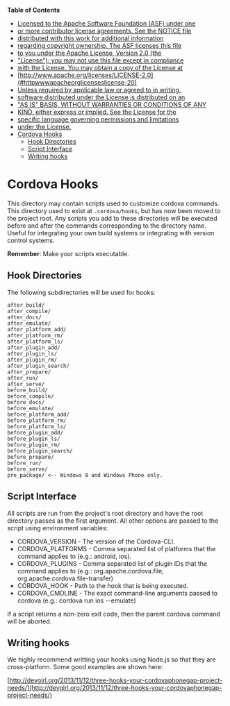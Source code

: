 <!-- START table-of-contents -->
**Table of Contents**

- [Licensed to the Apache Software Foundation (ASF) under one](#licensed-to-the-apache-software-foundation-asf-under-one)
- [or more contributor license agreements.  See the NOTICE file](#or-more-contributor-license-agreements--see-the-notice-file)
- [distributed with this work for additional information](#distributed-with-this-work-for-additional-information)
- [regarding copyright ownership.  The ASF licenses this file](#regarding-copyright-ownership--the-asf-licenses-this-file)
- [to you under the Apache License, Version 2.0 (the](#to-you-under-the-apache-license-version-20-the)
- ["License"); you may not use this file except in compliance](#license-you-may-not-use-this-file-except-in-compliance)
- [with the License.  You may obtain a copy of the License at](#with-the-license--you-may-obtain-a-copy-of-the-license-at)
- [http://www.apache.org/licenses/LICENSE-2.0](#httpwwwapacheorglicenseslicense-20)
- [Unless required by applicable law or agreed to in writing,](#unless-required-by-applicable-law-or-agreed-to-in-writing)
- [software distributed under the License is distributed on an](#software-distributed-under-the-license-is-distributed-on-an)
- ["AS IS" BASIS, WITHOUT WARRANTIES OR CONDITIONS OF ANY](#as-is-basis-without-warranties-or-conditions-of-any)
- [KIND, either express or implied.  See the License for the](#kind-either-express-or-implied--see-the-license-for-the)
- [specific language governing permissions and limitations](#specific-language-governing-permissions-and-limitations)
- [under the License.](#under-the-license)
- [Cordova Hooks](#cordova-hooks)
  - [Hook Directories](#hook-directories)
  - [Script Interface](#script-interface)
  - [Writing hooks](#writing-hooks)

<!-- END table-of-contents -->

<!--
#
# Licensed to the Apache Software Foundation (ASF) under one
# or more contributor license agreements.  See the NOTICE file
# distributed with this work for additional information
# regarding copyright ownership.  The ASF licenses this file
# to you under the Apache License, Version 2.0 (the
# "License"); you may not use this file except in compliance
# with the License.  You may obtain a copy of the License at
#
# http://www.apache.org/licenses/LICENSE-2.0
#
# Unless required by applicable law or agreed to in writing,
# software distributed under the License is distributed on an
# "AS IS" BASIS, WITHOUT WARRANTIES OR CONDITIONS OF ANY
#  KIND, either express or implied.  See the License for the
# specific language governing permissions and limitations
# under the License.
#
-->
# Cordova Hooks

This directory may contain scripts used to customize cordova commands. This
directory used to exist at `.cordova/hooks`, but has now been moved to the
project root. Any scripts you add to these directories will be executed before
and after the commands corresponding to the directory name. Useful for
integrating your own build systems or integrating with version control systems.

__Remember__: Make your scripts executable.

## Hook Directories
The following subdirectories will be used for hooks:

    after_build/
    after_compile/
    after_docs/
    after_emulate/
    after_platform_add/
    after_platform_rm/
    after_platform_ls/
    after_plugin_add/
    after_plugin_ls/
    after_plugin_rm/
    after_plugin_search/
    after_prepare/
    after_run/
    after_serve/
    before_build/
    before_compile/
    before_docs/
    before_emulate/
    before_platform_add/
    before_platform_rm/
    before_platform_ls/
    before_plugin_add/
    before_plugin_ls/
    before_plugin_rm/
    before_plugin_search/
    before_prepare/
    before_run/
    before_serve/
    pre_package/ <-- Windows 8 and Windows Phone only.

## Script Interface

All scripts are run from the project's root directory and have the root directory passes as the first argument. All other options are passed to the script using environment variables:

* CORDOVA_VERSION - The version of the Cordova-CLI.
* CORDOVA_PLATFORMS - Comma separated list of platforms that the command applies to (e.g.: android, ios).
* CORDOVA_PLUGINS - Comma separated list of plugin IDs that the command applies to (e.g.: org.apache.cordova.file, org.apache.cordova.file-transfer)
* CORDOVA_HOOK - Path to the hook that is being executed.
* CORDOVA_CMDLINE - The exact command-line arguments passed to cordova (e.g.: cordova run ios --emulate)

If a script returns a non-zero exit code, then the parent cordova command will be aborted.


## Writing hooks

We highly recommend writting your hooks using Node.js so that they are
cross-platform. Some good examples are shown here:

[http://devgirl.org/2013/11/12/three-hooks-your-cordovaphonegap-project-needs/](http://devgirl.org/2013/11/12/three-hooks-your-cordovaphonegap-project-needs/)

